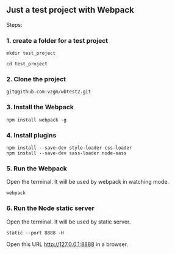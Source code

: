 ## Just a test project with Webpack

Steps:

### 1. create a folder for a test project
```
mkdir test_project
```
```
cd test_project
```

### 2. Clone the project
```
git@github.com:vzgm/wbtest2.git
```

### 3. Install the Webpack
```
npm install webpack -g
```

### 4. Install plugins
```
npm install --save-dev style-loader css-loader
npm install --save-dev sass-loader node-sass
```

### 5. Run the Webpack

Open the terminal. It will be used by webpack in watching mode.

```
webpack
```

### 6. Run the Node static server

Open the terminal. It will be used by static server.

```
static --port 8888 -H
```
Open this URL http://127.0.0.1:8888 in a browser.

